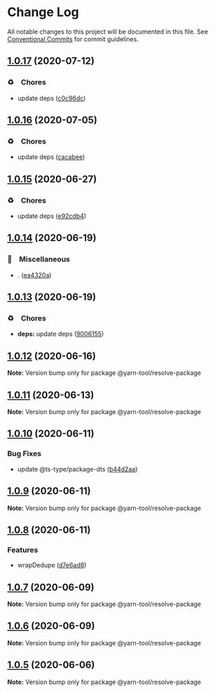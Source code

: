# Change Log

All notable changes to this project will be documented in this file.
See [Conventional Commits](https://conventionalcommits.org) for commit guidelines.

## [1.0.17](https://github.com/bluelovers/ws-yarn-workspaces/compare/@yarn-tool/resolve-package@1.0.16...@yarn-tool/resolve-package@1.0.17) (2020-07-12)


### ♻️　Chores

* update deps ([c0c96dc](https://github.com/bluelovers/ws-yarn-workspaces/commit/c0c96dcc7f9d6adc6cfd0b51e3cdcc03d75cf830))





## [1.0.16](https://github.com/bluelovers/ws-yarn-workspaces/compare/@yarn-tool/resolve-package@1.0.15...@yarn-tool/resolve-package@1.0.16) (2020-07-05)


### ♻️　Chores

* update deps ([cacabee](https://github.com/bluelovers/ws-yarn-workspaces/commit/cacabee52ec251987290f5c7c53cf474ceaae5b7))





## [1.0.15](https://github.com/bluelovers/ws-yarn-workspaces/compare/@yarn-tool/resolve-package@1.0.14...@yarn-tool/resolve-package@1.0.15) (2020-06-27)


### ♻️　Chores

* update deps ([e92cdb4](https://github.com/bluelovers/ws-yarn-workspaces/commit/e92cdb46b84fdf718a87731f4186e86cce78e216))





## [1.0.14](https://github.com/bluelovers/ws-yarn-workspaces/compare/@yarn-tool/resolve-package@1.0.13...@yarn-tool/resolve-package@1.0.14) (2020-06-19)


### 🔖　Miscellaneous

* . ([ea4320a](https://github.com/bluelovers/ws-yarn-workspaces/commit/ea4320a8885ccaa448e343856818d08cfc2f1992))





## [1.0.13](https://github.com/bluelovers/ws-yarn-workspaces/compare/@yarn-tool/resolve-package@1.0.12...@yarn-tool/resolve-package@1.0.13) (2020-06-19)


### ♻️　Chores

* **deps:** update deps ([9006155](https://github.com/bluelovers/ws-yarn-workspaces/commit/9006155c9ff4fb5367da3567456ae3b92bd3de30))





## [1.0.12](https://github.com/bluelovers/ws-yarn-workspaces/compare/@yarn-tool/resolve-package@1.0.11...@yarn-tool/resolve-package@1.0.12) (2020-06-16)

**Note:** Version bump only for package @yarn-tool/resolve-package





## [1.0.11](https://github.com/bluelovers/ws-yarn-workspaces/compare/@yarn-tool/resolve-package@1.0.10...@yarn-tool/resolve-package@1.0.11) (2020-06-13)

**Note:** Version bump only for package @yarn-tool/resolve-package





## [1.0.10](https://github.com/bluelovers/ws-yarn-workspaces/compare/@yarn-tool/resolve-package@1.0.9...@yarn-tool/resolve-package@1.0.10) (2020-06-11)


### Bug Fixes

* update @ts-type/package-dts ([b44d2aa](https://github.com/bluelovers/ws-yarn-workspaces/commit/b44d2aa80755e66f91cd9add9a420216d000a30e))





## [1.0.9](https://github.com/bluelovers/ws-yarn-workspaces/compare/@yarn-tool/resolve-package@1.0.8...@yarn-tool/resolve-package@1.0.9) (2020-06-11)

**Note:** Version bump only for package @yarn-tool/resolve-package





## [1.0.8](https://github.com/bluelovers/ws-yarn-workspaces/compare/@yarn-tool/resolve-package@1.0.7...@yarn-tool/resolve-package@1.0.8) (2020-06-11)


### Features

* wrapDedupe ([d7e6ad8](https://github.com/bluelovers/ws-yarn-workspaces/commit/d7e6ad8479e712d4e9b5fb284dc177ece16a46bc))





## [1.0.7](https://github.com/bluelovers/ws-yarn-workspaces/compare/@yarn-tool/resolve-package@1.0.6...@yarn-tool/resolve-package@1.0.7) (2020-06-09)

**Note:** Version bump only for package @yarn-tool/resolve-package





## [1.0.6](https://github.com/bluelovers/ws-yarn-workspaces/compare/@yarn-tool/resolve-package@1.0.5...@yarn-tool/resolve-package@1.0.6) (2020-06-09)

**Note:** Version bump only for package @yarn-tool/resolve-package





## [1.0.5](https://github.com/bluelovers/ws-yarn-workspaces/compare/@yarn-tool/resolve-package@1.0.4...@yarn-tool/resolve-package@1.0.5) (2020-06-06)

**Note:** Version bump only for package @yarn-tool/resolve-package
